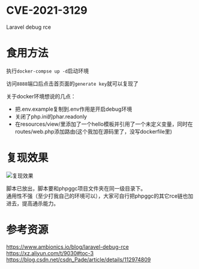 # CVE-2021-3129
Laravel debug rce

# 食用方法
执行`docker-compse up -d`启动环境

访问`8888`端口后点击首页面的`generate key`就可以复现了  

关于docker环境想说的几点：
- 把.env.example复制到.env作用是开启debug环境
- 关闭了php.ini的phar.readonly
- 在resources/view/里添加了一个hello模板并引用了一个未定义变量，同时在routes/web.php添加路由(这个我加在源码里了，没写dockerfile里)  

# 复现效果 

![复现效果](https://raw.githubusercontent.com/SNCKER/CVE-2021-3129/master/pic/1.jpg)

脚本已放出，脚本要和phpggc项目文件夹在同一级目录下。  
通用性不强（至少打我自己的环境可以），大家可自行把phpggc的其它rce链也加进去，提高通杀能力。  

# 参考资源
https://www.ambionics.io/blog/laravel-debug-rce  
https://xz.aliyun.com/t/9030#toc-3  
https://blog.csdn.net/csdn_Pade/article/details/112974809  
